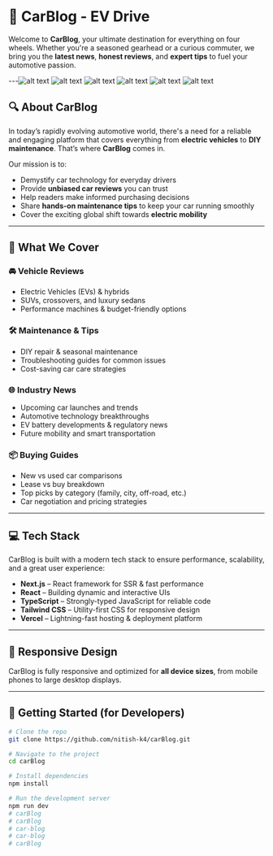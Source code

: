 # 🚗 CarBlog - EV Drive

Welcome to **CarBlog**, your ultimate destination for everything on four wheels. Whether you're a seasoned gearhead or a curious commuter, we bring you the **latest news**, **honest reviews**, and **expert tips** to fuel your automotive passion.

---![alt text](image.png)
![alt text](image-1.png)
![alt text](image-2.png)
![alt text](image-3.png)
![alt text](image-4.png)
![alt text](image-5.png)



## 🔍 About CarBlog

In today’s rapidly evolving automotive world, there's a need for a reliable and engaging platform that covers everything from **electric vehicles** to **DIY maintenance**. That’s where **CarBlog** comes in.

Our mission is to:
- Demystify car technology for everyday drivers
- Provide **unbiased car reviews** you can trust
- Help readers make informed purchasing decisions
- Share **hands-on maintenance tips** to keep your car running smoothly
- Cover the exciting global shift towards **electric mobility**

---

## 📰 What We Cover

### 🚘 Vehicle Reviews
- Electric Vehicles (EVs) & hybrids
- SUVs, crossovers, and luxury sedans
- Performance machines & budget-friendly options

### 🛠️ Maintenance & Tips
- DIY repair & seasonal maintenance
- Troubleshooting guides for common issues
- Cost-saving car care strategies

### 🌐 Industry News
- Upcoming car launches and trends
- Automotive technology breakthroughs
- EV battery developments & regulatory news
- Future mobility and smart transportation

### 📦 Buying Guides
- New vs used car comparisons
- Lease vs buy breakdown
- Top picks by category (family, city, off-road, etc.)
- Car negotiation and pricing strategies

---

## 💻 Tech Stack

CarBlog is built with a modern tech stack to ensure performance, scalability, and a great user experience:

- **Next.js** – React framework for SSR & fast performance
- **React** – Building dynamic and interactive UIs
- **TypeScript** – Strongly-typed JavaScript for reliable code
- **Tailwind CSS** – Utility-first CSS for responsive design
- **Vercel** – Lightning-fast hosting & deployment platform

---

## 📱 Responsive Design

CarBlog is fully responsive and optimized for **all device sizes**, from mobile phones to large desktop displays.

---

## 🚀 Getting Started (for Developers)

```bash
# Clone the repo
git clone https://github.com/nitish-k4/carBlog.git

# Navigate to the project
cd carBlog

# Install dependencies
npm install

# Run the development server
npm run dev
# carBlog
# carBlog
# car-blog
# car-blog
# carBlog

